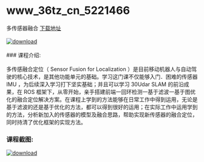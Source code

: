 # www_36tz_cn_5221466
多传感器融合
[下载地址](http://www.36tz.cn/article/5221466 "下载地址")
<br/></br>[![download](http://36tz.cn/muke_img/2021_10_1-48-300x178.png "下载地址")](http://www.36tz.cn/article/5221466 "下载地址")
<br/></br>### 课程介绍:<br/></br>多传感融合定位（ Sensor Fusion for Localization ）是目前移动机器人与自动驾驶的核心技术，是其他功能单元的基础。学习这门课不仅能够入门．困难的传感器 IMU ，为后续深入学习打下坚实基础；并且可以学习 30Udar SLAM 的前沿成果，在 ROS 框架下，从零开始，亲手搭建前端一回环检测一基于滤波一基于图优化的融合定位解决方案。在课程上学到的方法能够在日常工作中得到运用，无论是基于滤波的还是基于优化的方法，都可以得到很好的运用；在实际工作中运用学到的方法，分析新加入的传感器的模型及融合思路，帮助实现新传感器的融合定位，同时持清了优化框架的实现方法。

### 课程截图:
[![download](http://36tz.cn/muke_img/2021_10_2-41.png "下载地址")](http://www.36tz.cn/article/5221466 "下载地址")

